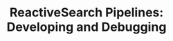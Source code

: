 ---
title: 'ReactiveSearch Pipelines: Developing and Debugging'
meta_title: 'Developing/Debugging ReactiveSearch Pipelines'
meta_description: 'Learn how to develop and debug ReactiveSearch Pipelines before deploying them'
keywords:
    - developing
    - debugging
    - appbase.io
    - elasticsearch
    - pipelines
    - reactivesearch
sidebar: 'docs'
---